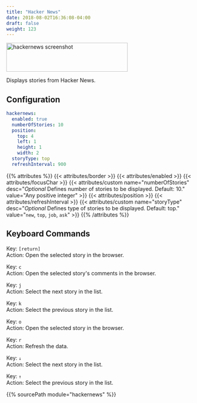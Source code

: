 ```yaml
---
title: "Hacker News"
date: 2018-08-02T16:36:08-04:00
draft: false
weight: 123
---
```


<img class="screenshot" src="/imgs/modules/hackernews.png" width="320" height="76" alt="hackernews screenshot" />

Displays stories from Hacker News.

## Configuration

```yaml
hackernews:
  enabled: true
  numberOfStories: 10
  position:
    top: 4
    left: 1
    height: 1
    width: 2
  storyType: top
  refreshInterval: 900
```
{{% attributes %}}
  {{< attributes/border >}}
  {{< attributes/enabled >}}
  {{< attributes/focusChar >}}
  {{< attributes/custom name="numberOfStories" desc="_Optional_ Defines number of stories to be displayed. Default: 10." value="Any positive integer" >}}
  {{< attributes/position >}}
  {{< attributes/refreshInterval >}}
  {{< attributes/custom name="storyType" desc="_Optional_ Defines type of stories to be displayed. Default: top." value="`new`, `top`, `job`, `ask`" >}}
{{% /attributes %}}

## Keyboard Commands

<span class="caption">Key:</span> `[return]` <br />
<span class="caption">Action:</span> Open the selected story in the browser.

<span class="caption">Key:</span> `c` <br />
<span class="caption">Action:</span> Open the selected story's comments in the browser.

<span class="caption">Key:</span> `j` <br />
<span class="caption">Action:</span> Select the next story in the list.

<span class="caption">Key:</span> `k` <br />
<span class="caption">Action:</span> Select the previous story in the list.

<span class="caption">Key:</span> `o` <br />
<span class="caption">Action:</span> Open the selected story in the browser.

<span class="caption">Key:</span> `r` <br />
<span class="caption">Action:</span> Refresh the data.

<span class="caption">Key:</span> `↓` <br />
<span class="caption">Action:</span> Select the next story in the list.

<span class="caption">Key:</span> `↑` <br />
<span class="caption">Action:</span> Select the previous story in the list.


{{% sourcePath module="hackernews" %}}
